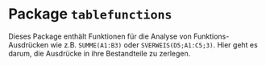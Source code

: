 # Package `tablefunctions`

Dieses Package enthält Funktionen für die Analyse von Funktions-Ausdrücken wie
z.B. `SUMME(A1:B3)` oder `SVERWEIS(D5;A1:C5;3)`.
Hier geht es darum, die Ausdrücke in ihre Bestandteile zu zerlegen.

